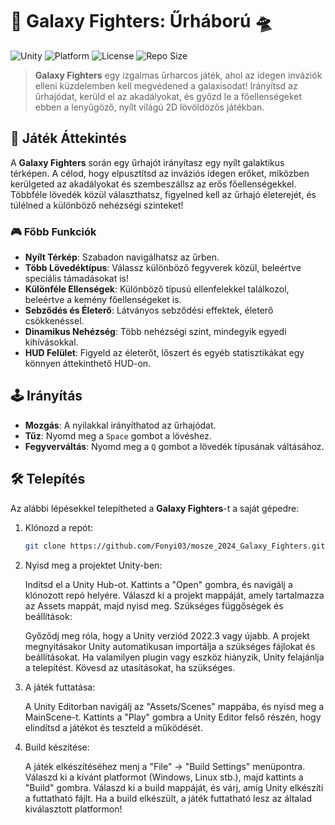 # 🚀 Galaxy Fighters: Űrháború 🛸

![Unity](https://img.shields.io/badge/Unity-2022.3-blue.svg)
![Platform](https://img.shields.io/badge/Platform-Windows%20|%20Linux%20x64-important.svg)
![License](https://img.shields.io/github/license/Fonyi03/mosze_2024_Galaxy_Fighters)
![Repo Size](https://img.shields.io/github/repo-size/Fonyi03/mosze_2024_Galaxy_Fighters)

> **Galaxy Fighters** egy izgalmas űrharcos játék, ahol az idegen inváziók elleni küzdelemben kell megvédened a galaxisodat! Irányítsd az űrhajódat, kerüld el az akadályokat, és győzd le a főellenségeket ebben a lenyűgöző, nyílt világú 2D lövöldözős játékban.

## 🌌 Játék Áttekintés

A **Galaxy Fighters** során egy űrhajót irányítasz egy nyílt galaktikus térképen. A célod, hogy elpusztítsd az inváziós idegen erőket, miközben kerülgeted az akadályokat és szembeszállsz az erős főellenségekkel. Többféle lövedék közül választhatsz, figyelned kell az űrhajó életerejét, és túlélned a különböző nehézségi szinteket!

### 🎮 Főbb Funkciók

- **Nyílt Térkép**: Szabadon navigálhatsz az űrben.
- **Több Lövedéktípus**: Válassz különböző fegyverek közül, beleértve speciális támadásokat is!
- **Különféle Ellenségek**: Különböző típusú ellenfelekkel találkozol, beleértve a kemény főellenségeket is.
- **Sebződés és Életerő**: Látványos sebződési effektek, életerő csökkenéssel.
- **Dinamikus Nehézség**: Több nehézségi szint, mindegyik egyedi kihívásokkal.
- **HUD Felület**: Figyeld az életerőt, lőszert és egyéb statisztikákat egy könnyen áttekinthető HUD-on.

## 🕹️ Irányítás

- **Mozgás**: A nyilakkal irányíthatod az űrhajódat.
- **Tűz**: Nyomd meg a `Space` gombot a lövéshez.
- **Fegyverváltás**: Nyomd meg a `Q` gombot a lövedék típusának váltásához.

## 🛠️ Telepítés

Az alábbi lépésekkel telepítheted a **Galaxy Fighters**-t a saját gépedre:

1. Klónozd a repót:
   ```bash
   git clone https://github.com/Fonyi03/mosze_2024_Galaxy_Fighters.git
2. Nyisd meg a projektet Unity-ben:

   Indítsd el a Unity Hub-ot.
   Kattints a "Open" gombra, és navigálj a klónozott repó helyére.
   Válaszd ki a projekt mappáját, amely tartalmazza az Assets mappát, majd nyisd meg.
   Szükséges függőségek és beállítások:

   Győződj meg róla, hogy a Unity verziód 2022.3 vagy újabb.
   A projekt megnyitásakor Unity automatikusan importálja a szükséges fájlokat és beállításokat.
   Ha valamilyen plugin vagy eszköz hiányzik, Unity felajánlja a telepítést. Kövesd az utasításokat, ha szükséges.

3. A játék futtatása:

   A Unity Editorban navigálj az "Assets/Scenes" mappába, és nyisd meg a MainScene-t.
   Kattints a "Play" gombra a Unity Editor felső részén, hogy elindítsd a játékot és teszteld a működését.
   
4. Build készítése:

   A játék elkészítéséhez menj a "File" -> "Build Settings" menüpontra.
   Válaszd ki a kívánt platformot (Windows, Linux stb.), majd kattints a "Build" gombra.
   Válaszd ki a build mappáját, és várj, amíg Unity elkészíti a futtatható fájlt.
   Ha a build elkészült, a játék futtatható lesz az általad kiválasztott platformon!